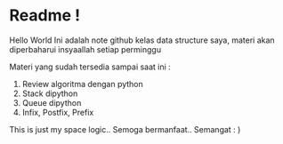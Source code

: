 # Readme !
Hello World
  Ini adalah note github kelas data structure saya, materi akan diperbaharui insyaallah setiap perminggu
  
  Materi yang sudah tersedia sampai saat ini : 
  
  1. Review algoritma dengan python
  2. Stack dipython
  3. Queue dipython
  4. Infix, Postfix, Prefix

  This is just my space logic.. Semoga bermanfaat.. Semangat : )
